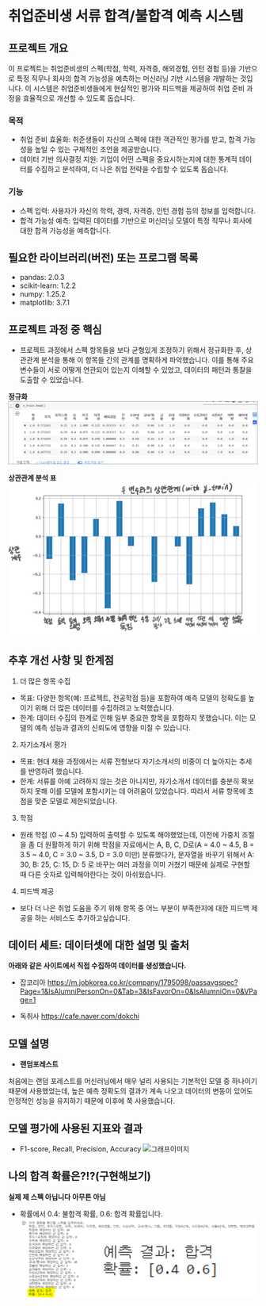 # 취업준비생 서류 합격/불합격 예측 시스템


## 프로젝트 개요
이 프로젝트는 취업준비생의 스펙(학점, 학력, 자격증, 해외경험, 인턴 경험 등)을 기반으로 특정 직무나 회사의 합격 가능성을 예측하는 머신러닝 기반 시스템을 개발하는 것입니다. 이 시스템은 취업준비생들에게 현실적인 평가와 피드백을 제공하여 취업 준비 과정을 효율적으로 개선할 수 있도록 돕습니다.
### 목적
  - 취업 준비 효율화: 취준생들이 자신의 스펙에 대한 객관적인 평가를 받고, 합격 가능성을 높일 수 있는 구체적인 조언을 제공받습니다.
  - 데이터 기반 의사결정 지원: 기업이 어떤 스펙을 중요시하는지에 대한 통계적 데이터를 수집하고 분석하여, 더 나은 취업 전략을 수립할 수 있도록 돕습니다.
### 기능
  - 스펙 입력: 사용자가 자신의 학력, 경력, 자격증, 인턴 경험 등의 정보를 입력합니다.
  - 합격 가능성 예측: 입력된 데이터를 기반으로 머신러닝 모델이 특정 직무나 회사에 대한 합격 가능성을 예측합니다.


## 필요한 라이브러리(버전) 또는 프로그램 목록 
  * pandas: 2.0.3 
  * scikit-learn: 1.2.2
  * numpy: 1.25.2
  * matplotlib: 3.7.1


## 프로젝트 과정 중 핵심
* 프로젝트 과정에서 스펙 항목들을 보다 균형있게 조정하기 위해서 정규화한 후, 상관관계 분석을 통해 이 항목들 간의 관계를 명확하게 파악했습니다. 이를 통해 주요 변수들이 서로 어떻게 연관되어 있는지 이해할 수 있었고, 데이터의 패턴과 통찰을 도출할 수 있었습니다.


__정규화__
![정규화](https://github.com/hyoryeomii/job-seeker/blob/main/%EC%A0%95%EA%B7%9C.png)


__상관관계 분석 표__
  ![상관관계](https://github.com/hyoryeomii/job-seeker/blob/main/%EC%83%81%EA%B4%80%EA%B4%80%EA%B3%84.png)


## 추후 개선 사항 및 한계점 
1. 더 많은 항목 수집
  * 목표: 다양한 항목(예: 프로젝트, 전공학점 등)을 포함하여 예측 모델의 정확도를 높이기 위해 더 많은 데이터를 수집하려고 노력했습니다.
  * 한계: 데이터 수집의 한계로 인해 일부 중요한 항목을 포함하지 못했습니다. 이는 모델의 예측 성능과 결과의 신뢰도에 영향을 미칠 수 있습니다.
2. 자기소개서 평가
  * 목표: 현대 채용 과정에서는 서류 전형보다 자기소개서의 비중이 더 높아지는 추세를 반영하려 했습니다.
  * 한계: 서류를 아예 고려하지 않는 것은 아니지만, 자기소개서 데이터를 충분히 확보하지 못해 이를 모델에 포함시키는 데 어려움이 있었습니다. 따라서 서류 항목에 초점을 맞춘 모델로 제한되었습니다.
3. 학점
  * 원래 학점 (0 ~ 4.5) 입력하여 출력할 수 있도록 해야했었는데, 이전에 가중치 조절을 좀 더 원활하게 하기 위해 학점을 자료에서는 A, B, C, D로(A = 4.0 ~ 4.5, B = 3.5 ~ 4.0, C = 3.0 ~ 3.5, D = 3.0 미만) 분류했다가, 문자열을 바꾸기 위해서 A: 30, B: 25, C: 15, D: 5 로 바꾸는 여러 과정을 이미 거쳤기 때문에 실제로 구현할 때 다른 숫자로 입력해야한다는 것이 아쉬웠습니다.
4. 피드백 제공
  * 보다 더 나은 취업 도움을 주기 위해 항목 중 어느 부분이 부족한지에 대한 피드백 제공을 하는 서비스도 추가하고싶습니다.


## 데이터 세트: 데이터셋에 대한 설명 및 출처

__아래와 같은 사이트에서 직접 수집하여 데이터를 생성했습니다.__
* 잡코리아
https://m.jobkorea.co.kr/company/1795098/passavgspec?Page=1&IsAlumniPersonOn=0&Tab=3&IsFavorOn=0&IsAlumniOn=0&VPage=1


* 독취사
https://cafe.naver.com/dokchi


## 모델 설명
* __랜덤포레스트__

처음에는 랜덤 포레스트를 머신러닝에서 매우 널리 사용되는 기본적인 모델 중 하나이기 때문에 사용했었는데, 높은 예측 정확도의 결과가 계속 나오고 데이터의 변동이 있어도 안정적인 성능을 유지하기 때문에 이후에 쭉 사용했습니다.


## 모델 평가에 사용된 지표와 결과
* F1-score, Recall, Precision, Accuracy
  ![그래프이미지](https://github.com/hyoryeomii/job-seeker/blob/main/%ED%91%9C.png)


## 나의 합격 확률은?!?(구현해보기)
__실제 제 스펙 아닙니다 아무튼 아님__

* 확률에서 0.4: 불합격 확률, 0.6: 합격 확률입니다.
![구현](https://github.com/hyoryeomii/job-seeker/blob/main/%EA%B5%AC%ED%98%84.png)


